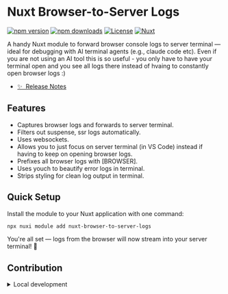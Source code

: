 
# Nuxt Browser-to-Server Logs
[![npm version][npm-version-src]][npm-version-href]
[![npm downloads][npm-downloads-src]][npm-downloads-href]
[![License][license-src]][license-href]
[![Nuxt][nuxt-src]][nuxt-href]

A handy Nuxt module to forward browser console logs to server terminal — ideal for debugging with AI terminal agents (e.g., claude code etc). Even if you are not using an AI tool this is so useful - you only have to have your terminal open and you see all logs there instead of hvaing to constantly open browser logs :)

- [✨ &nbsp;Release Notes](/CHANGELOG.md)

## Features

<!-- Highlight some of the features your module provide here -->
- Captures browser logs and forwards to server terminal.
- Filters out suspense, ssr logs automatically.
- Uses websockets.
- Allows you to just focus on server terminal (in VS Code) instead if having to keep on opening browser logs.
- Prefixes all browser logs with [BROWSER].
- Uses youch to beautify error logs in terminal.
- Strips styling for clean log output in terminal.

## Quick Setup

Install the module to your Nuxt application with one command:

```bash
npx nuxi module add nuxt-browser-to-server-logs
```

You're all set — logs from the browser will now stream into your server terminal! 🎉

## Contribution

<details>
  <summary>Local development</summary>
  
  ```bash
  # Install dependencies
  npm install
  
  # Generate type stubs
  npm run dev:prepare
  
  # Develop with the playground
  npm run dev
  
  # Build the playground
  npm run dev:build
  
  # Run ESLint
  npm run lint
  
  # Run Vitest
  npm run test
  npm run test:watch
  
  # Release new version
  npm run release
  ```

</details>


<!-- Badges -->
[npm-version-src]: https://img.shields.io/npm/v/nuxt-browser-to-server-logs/latest.svg?style=flat&colorA=020420&colorB=00DC82
[npm-version-href]: https://npmjs.com/package/nuxt-browser-to-server-logs

[npm-downloads-src]: https://img.shields.io/npm/dm/nuxt-browser-to-server-logs.svg?style=flat&colorA=020420&colorB=00DC82
[npm-downloads-href]: https://npm.chart.dev/nuxt-browser-to-server-logs

[license-src]: https://img.shields.io/npm/l/nuxt-browser-to-server-logs.svg?style=flat&colorA=020420&colorB=00DC82
[license-href]: https://npmjs.com/package/nuxt-browser-to-server-logs

[nuxt-src]: https://img.shields.io/badge/Nuxt-020420?logo=nuxt.js
[nuxt-href]: https://nuxt.com
